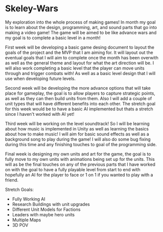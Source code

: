 # Skeley-Wars
My exploration into the whole process of making games! In month my goal is to learn about the design, programming, art, and sound parts that go into making a video game! The game will be aimed to be like advance wars and my goal is to complete a basic level in a month!

First week will be developing a basic game desing document to layout the goals of the project and the MVP that I am aiming for. It will layout out the eventual goals that I will aim to complete once the month has been overwith as well as the general theme and layout for what the art direction will be. I will also work completing a basic level that the player can move units through and trigger combats with! As well as a basic level design that I will use when developing future levels.

Second week will be developing the more advance options that will take place for gameplay, the goal is to allow players to capture strategic points, as well as they can then build units from them. Also I will add a couple of unit types that will have different benefits into each other. The stretch goal for this week would be to have a basic AI implemented but thats a stretch since I haven't worked with AI yet!

Third week will be working on the level soundtrack! So I will be learning about how music is implemented in Unity as well as learning the basics about how to make music! I will aim for basic sound effects as well as a background song to play during the game! I will also do some bug fixing during this time and any finishing touches to goal of the programming side.

Final week is designing my own units and art for the game, the goal is to fully move to my own units with animations being set up for the units. This will as be the final touches on any of the previous parts that I have worked on with the goal to have a fully playable level from start to end with hopefully an AI for the player to face or 1 on 1 if you wanted to play with a friend.

Stretch Goals:
- Fully Working AI
- Research Buildings with unit upgrades
- Different Unit Models for Factions
- Leaders with maybe hero units
- Multiple Maps
- 3D POV

